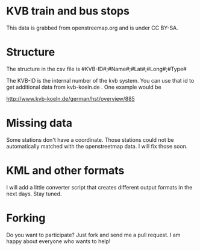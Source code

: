 # KVB train and bus stops

This data is grabbed from openstreemap.org and is under CC BY-SA.

# Structure

The structure in the csv file is #KVB-ID#;#Name#;#Lat#;#Long#;#Type#

The KVB-ID is the internal number of the kvb system. You can use that id
to get additional data from kvb-koeln.de . One example would be

http://www.kvb-koeln.de/german/hst/overview/885

# Missing data

Some stations don't have a coordinate. Those stations could not be
automatically matched with the openstreetmap data. I will fix those
soon.

# KML and other formats

I will add a little converter script that creates different output
formats in the next days. Stay tuned.

# Forking

Do you want to participate? Just fork and send me a pull request. I am
happy about everyone who wants to help!
